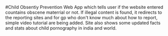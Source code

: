 #Child Obsentiy Prevention
Web App which tells user if the website entered countains obscene materrial or not.
If illegal content is found, it redirects to the reporting sites and for gp who don't know much about how to report, simple video tutorial are being added.
Site also shows some updated facts and stats about child pornography in india and world.
